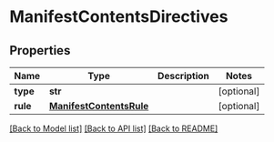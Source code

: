 # ManifestContentsDirectives

## Properties
Name | Type | Description | Notes
------------ | ------------- | ------------- | -------------
**type** | **str** |  | [optional] 
**rule** | [**ManifestContentsRule**](ManifestContentsRule.md) |  | [optional] 

[[Back to Model list]](../README.md#documentation-for-models) [[Back to API list]](../README.md#documentation-for-api-endpoints) [[Back to README]](../README.md)


